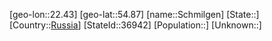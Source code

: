 ﻿---
location: [54.87,22.43]
type: City
tags:
- geo/City


SpocWebEntityId: 34051
isDeleted: false
confidential: public

---
[geo-lon::22.43]
[geo-lat::54.87]
[name::Schmilgen]
[State::]
[Country::[Russia](geo/Continent/Europe/Russia.md)]
[StateId::36942]
[Population::]
[Unknown::]

